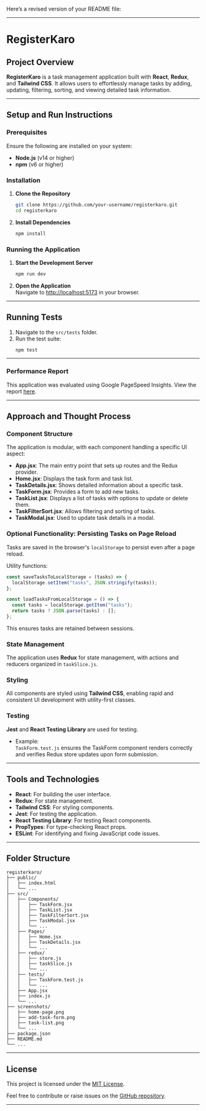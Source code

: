Here’s a revised version of your README file:

---

# RegisterKaro

## Project Overview  
**RegisterKaro** is a task management application built with **React**, **Redux**, and **Tailwind CSS**. It allows users to effortlessly manage tasks by adding, updating, filtering, sorting, and viewing detailed task information.  

---

## Setup and Run Instructions  

### Prerequisites  
Ensure the following are installed on your system:  
- **Node.js** (v14 or higher)  
- **npm** (v6 or higher)  

### Installation  

1. **Clone the Repository**  
   ```bash
   git clone https://github.com/your-username/registerkaro.git  
   cd registerkaro  
   ```

2. **Install Dependencies**  
   ```bash
   npm install  
   ```  

### Running the Application  

1. **Start the Development Server**  
   ```bash
   npm run dev  
   ```  

2. **Open the Application**  
   Navigate to [http://localhost:5173](http://localhost:5173) in your browser.  

---

## Running Tests  

1. Navigate to the `src/tests` folder.  
2. Run the test suite:  
   ```bash
   npm test  
   ```  

---

### Performance Report  
This application was evaluated using Google PageSpeed Insights. View the report [here](https://task-management-task-delta.vercel.app/).  

---

## Approach and Thought Process  

### Component Structure  
The application is modular, with each component handling a specific UI aspect:  

- **App.jsx**: The main entry point that sets up routes and the Redux provider.  
- **Home.jsx**: Displays the task form and task list.  
- **TaskDetails.jsx**: Shows detailed information about a specific task.  
- **TaskForm.jsx**: Provides a form to add new tasks.  
- **TaskList.jsx**: Displays a list of tasks with options to update or delete them.  
- **TaskFilterSort.jsx**: Allows filtering and sorting of tasks.  
- **TaskModal.jsx**: Used to update task details in a modal.  

### Optional Functionality: Persisting Tasks on Page Reload  
Tasks are saved in the browser's `localStorage` to persist even after a page reload.  

Utility functions:  
```javascript
const saveTasksToLocalStorage = (tasks) => {
  localStorage.setItem("tasks", JSON.stringify(tasks));
};

const loadTasksFromLocalStorage = () => {
  const tasks = localStorage.getItem("tasks");
  return tasks ? JSON.parse(tasks) : [];
};
```  

This ensures tasks are retained between sessions.  

### State Management  
The application uses **Redux** for state management, with actions and reducers organized in `taskSlice.js`.  

### Styling  
All components are styled using **Tailwind CSS**, enabling rapid and consistent UI development with utility-first classes.  

### Testing  
**Jest** and **React Testing Library** are used for testing.  

- Example:  
  `TaskForm.test.js` ensures the TaskForm component renders correctly and verifies Redux store updates upon form submission.  

---

## Tools and Technologies  

- **React**: For building the user interface.  
- **Redux**: For state management.  
- **Tailwind CSS**: For styling components.  
- **Jest**: For testing the application.  
- **React Testing Library**: For testing React components.  
- **PropTypes**: For type-checking React props.  
- **ESLint**: For identifying and fixing JavaScript code issues.  

---

## Folder Structure  

```
registerkaro/  
├── public/  
│   ├── index.html  
│   └── ...  
├── src/  
│   ├── Components/  
│   │   ├── TaskForm.jsx  
│   │   ├── TaskList.jsx  
│   │   ├── TaskFilterSort.jsx  
│   │   ├── TaskModal.jsx  
│   │   └── ...  
│   ├── Pages/  
│   │   ├── Home.jsx  
│   │   ├── TaskDetails.jsx  
│   │   └── ...  
│   ├── redux/  
│   │   ├── store.js  
│   │   ├── taskSlice.js  
│   │   └── ...  
│   ├── tests/  
│   │   ├── TaskForm.test.js  
│   │   └── ...  
│   ├── App.jsx  
│   ├── index.js  
│   └── ...  
├── screenshots/  
│   ├── home-page.png  
│   ├── add-task-form.png  
│   ├── task-list.png  
│   └── ...  
├── package.json  
├── README.md  
└── ...  
```

---  

## License  
This project is licensed under the [MIT License](./LICENSE).  

Feel free to contribute or raise issues on the [GitHub repository](https://github.com/your-username/registerkaro).  

---  